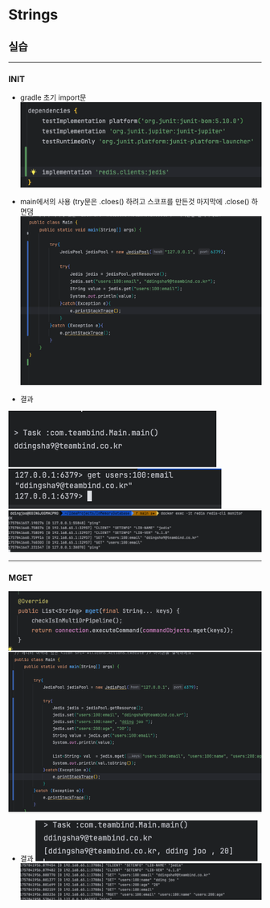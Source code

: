 # Strings 

## 실습

--- 

### INIT

- gradle 초기 import문
![StringsInit.png](images/StringsInit.png)

- main에서의 사용 (try문은 .cloes() 하려고   스코프를 만든것 마지막에 .close() 하면댐
![Strings_main.png](images/Strings_main.png)


- 결과

![Strings_main_redult.png](images/Strings_main_redult.png)
![StringsInterminal.png](images/StringsInterminal.png)
![Strings_monitor.png](images/Strings_monitor.png)



---

### MGET 
![MGet.png](images/MGet.png)
![MGet1.png](images/MGet1.png)


- 결과 
![MgetInSout.png](images/MgetInSout.png)
![Mget_1.png](images/Mget_1.png)

